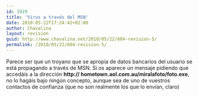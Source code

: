 ```yaml
---
id: 1929
title: 'Virus a través del MSN'
date: 2010-05-22T17:24:42+02:00
author: Chavalina
layout: revision
guid: http://www.chavalina.net/2010/05/22/604-revision-5/
permalink: /2010/05/22/604-revision-5/
---
```

Parece ser que un troyano que se apropia de datos bancarios del usuario se está propagando a través de MSN. Si os aparece un mensaje pidiendo que accedáis a la dirección **http:// hometown.aol.com.au/miralafoto/foto.exe**, no lo hagáis bajo ning&uacute;n concepto, aunque sea de uno de vuestros contactos de confianza (que no son realmente los que lo env&iacute;an, claro)